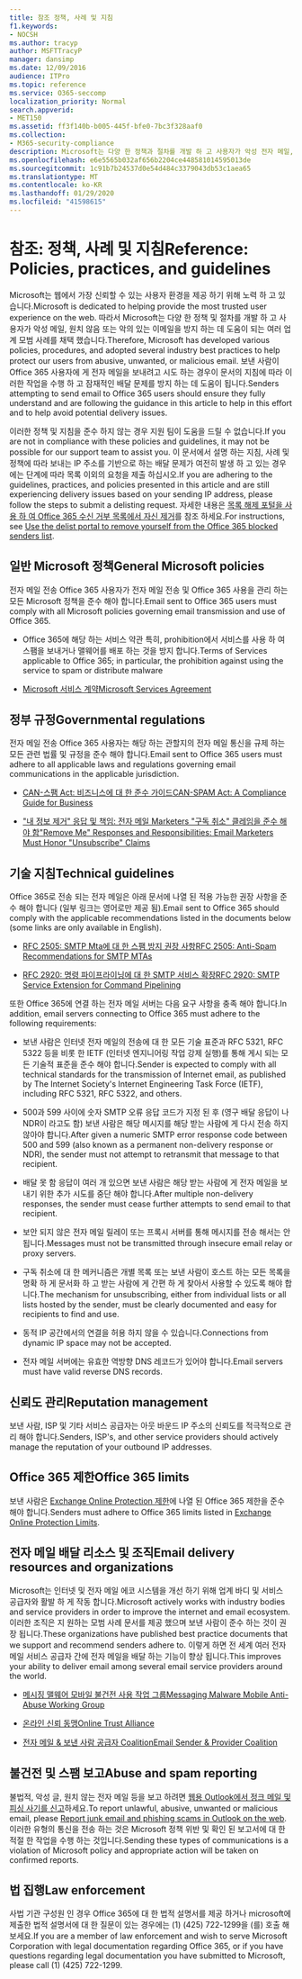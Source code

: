 ```yaml
---
title: 참조 정책, 사례 및 지침
f1.keywords:
- NOCSH
ms.author: tracyp
author: MSFTTracyP
manager: dansimp
ms.date: 12/09/2016
audience: ITPro
ms.topic: reference
ms.service: O365-seccomp
localization_priority: Normal
search.appverid:
- MET150
ms.assetid: ff3f140b-b005-445f-bfe0-7bc3f328aaf0
ms.collection:
- M365-security-compliance
description: Microsoft는 다양 한 정책과 절차를 개발 하 고 사용자가 악성 전자 메일, 원치 않는 이메일 또는 악의적으로 보호 하는 데 도움이 되는 몇 가지 업계 모범 사례를 채택 했습니다.
ms.openlocfilehash: e6e5565b032af656b2204ce448581014595013de
ms.sourcegitcommit: 1c91b7b24537d0e54d484c3379043db53c1aea65
ms.translationtype: MT
ms.contentlocale: ko-KR
ms.lasthandoff: 01/29/2020
ms.locfileid: "41598615"
---
```

# <a name="reference-policies-practices-and-guidelines"></a><span data-ttu-id="28023-103">참조: 정책, 사례 및 지침</span><span class="sxs-lookup"><span data-stu-id="28023-103">Reference: Policies, practices, and guidelines</span></span>

<span data-ttu-id="28023-104">Microsoft는 웹에서 가장 신뢰할 수 있는 사용자 환경을 제공 하기 위해 노력 하 고 있습니다.</span><span class="sxs-lookup"><span data-stu-id="28023-104">Microsoft is dedicated to helping provide the most trusted user experience on the web.</span></span> <span data-ttu-id="28023-105">따라서 Microsoft는 다양 한 정책 및 절차를 개발 하 고 사용자가 악성 메일, 원치 않음 또는 악의 있는 이메일을 방지 하는 데 도움이 되는 여러 업계 모범 사례를 채택 했습니다.</span><span class="sxs-lookup"><span data-stu-id="28023-105">Therefore, Microsoft has developed various policies, procedures, and adopted several industry best practices to help protect our users from abusive, unwanted, or malicious email.</span></span> <span data-ttu-id="28023-106">보낸 사람이 Office 365 사용자에 게 전자 메일을 보내려고 시도 하는 경우이 문서의 지침에 따라 이러한 작업을 수행 하 고 잠재적인 배달 문제를 방지 하는 데 도움이 됩니다.</span><span class="sxs-lookup"><span data-stu-id="28023-106">Senders attempting to send email to Office 365 users should ensure they fully understand and are following the guidance in this article to help in this effort and to help avoid potential delivery issues.</span></span>

<span data-ttu-id="28023-107">이러한 정책 및 지침을 준수 하지 않는 경우 지원 팀이 도움을 드릴 수 없습니다.</span><span class="sxs-lookup"><span data-stu-id="28023-107">If you are not in compliance with these policies and guidelines, it may not be possible for our support team to assist you.</span></span> <span data-ttu-id="28023-108">이 문서에서 설명 하는 지침, 사례 및 정책에 따라 보내는 IP 주소를 기반으로 하는 배달 문제가 여전히 발생 하 고 있는 경우에는 단계에 따라 목록 이외의 요청을 제출 하십시오.</span><span class="sxs-lookup"><span data-stu-id="28023-108">If you are adhering to the guidelines, practices, and policies presented in this article and are still experiencing delivery issues based on your sending IP address, please follow the steps to submit a delisting request.</span></span> <span data-ttu-id="28023-109">자세한 내용은 [목록 해제 포털을 사용 하 여 Office 365 수신 거부 목록에서 자신 제거](use-the-delist-portal-to-remove-yourself-from-the-office-365-blocked-senders-lis.md)를 참조 하세요.</span><span class="sxs-lookup"><span data-stu-id="28023-109">For instructions, see [Use the delist portal to remove yourself from the Office 365 blocked senders list](use-the-delist-portal-to-remove-yourself-from-the-office-365-blocked-senders-lis.md).</span></span>

## <a name="general-microsoft-policies"></a><span data-ttu-id="28023-110">일반 Microsoft 정책</span><span class="sxs-lookup"><span data-stu-id="28023-110">General Microsoft policies</span></span>

<span data-ttu-id="28023-111">전자 메일 전송 Office 365 사용자가 전자 메일 전송 및 Office 365 사용을 관리 하는 모든 Microsoft 정책을 준수 해야 합니다.</span><span class="sxs-lookup"><span data-stu-id="28023-111">Email sent to Office 365 users must comply with all Microsoft policies governing email transmission and use of Office 365.</span></span>

- <span data-ttu-id="28023-112">Office 365에 해당 하는 서비스 약관 특히, prohibition에서 서비스를 사용 하 여 스팸을 보내거나 맬웨어를 배포 하는 것을 방지 합니다.</span><span class="sxs-lookup"><span data-stu-id="28023-112">Terms of Services applicable to Office 365; in particular, the prohibition against using the service to spam or distribute malware</span></span>

- [<span data-ttu-id="28023-113">Microsoft 서비스 계약</span><span class="sxs-lookup"><span data-stu-id="28023-113">Microsoft Services Agreement</span></span>](https://www.microsoft.com/servicesagreement/)

## <a name="governmental-regulations"></a><span data-ttu-id="28023-114">정부 규정</span><span class="sxs-lookup"><span data-stu-id="28023-114">Governmental regulations</span></span>

<span data-ttu-id="28023-115">전자 메일 전송 Office 365 사용자는 해당 하는 관할지의 전자 메일 통신을 규제 하는 모든 관련 법률 및 규정을 준수 해야 합니다.</span><span class="sxs-lookup"><span data-stu-id="28023-115">Email sent to Office 365 users must adhere to all applicable laws and regulations governing email communications in the applicable jurisdiction.</span></span>

- [<span data-ttu-id="28023-116">CAN-스팸 Act: 비즈니스에 대 한 준수 가이드</span><span class="sxs-lookup"><span data-stu-id="28023-116">CAN-SPAM Act: A Compliance Guide for Business</span></span>](https://www.ftc.gov/tips-advice/business-center/guidance/can-spam-act-compliance-guide-business)

- [<span data-ttu-id="28023-117">"내 정보 제거" 응답 및 책임: 전자 메일 Marketers "구독 취소" 클레임을 준수 해야 함</span><span class="sxs-lookup"><span data-stu-id="28023-117">"Remove Me" Responses and Responsibilities: Email Marketers Must Honor "Unsubscribe" Claims</span></span>](https://www.lawpublish.com/ftc-emai-marketers-unsubscribe-claims.mdl)

## <a name="technical-guidelines"></a><span data-ttu-id="28023-118">기술 지침</span><span class="sxs-lookup"><span data-stu-id="28023-118">Technical guidelines</span></span>

<span data-ttu-id="28023-119">Office 365로 전송 되는 전자 메일은 아래 문서에 나열 된 적용 가능한 권장 사항을 준수 해야 합니다 (일부 링크는 영어로만 제공 됨).</span><span class="sxs-lookup"><span data-stu-id="28023-119">Email sent to Office 365 should comply with the applicable recommendations listed in the documents below (some links are only available in English).</span></span>

- [<span data-ttu-id="28023-120">RFC 2505: SMTP Mta에 대 한 스팸 방지 권장 사항</span><span class="sxs-lookup"><span data-stu-id="28023-120">RFC 2505: Anti-Spam Recommendations for SMTP MTAs</span></span>](https://www.ietf.org/rfc/rfc2505.txt)

- [<span data-ttu-id="28023-121">RFC 2920: 명령 파이프라이닝에 대 한 SMTP 서비스 확장</span><span class="sxs-lookup"><span data-stu-id="28023-121">RFC 2920: SMTP Service Extension for Command Pipelining</span></span>](https://www.ietf.org/rfc/rfc2920.txt)

<span data-ttu-id="28023-122">또한 Office 365에 연결 하는 전자 메일 서버는 다음 요구 사항을 충족 해야 합니다.</span><span class="sxs-lookup"><span data-stu-id="28023-122">In addition, email servers connecting to Office 365 must adhere to the following requirements:</span></span>

- <span data-ttu-id="28023-123">보낸 사람은 인터넷 전자 메일의 전송에 대 한 모든 기술 표준과 RFC 5321, RFC 5322 등을 비롯 한 IETF (인터넷 엔지니어링 작업 강제 실행)를 통해 게시 되는 모든 기술적 표준을 준수 해야 합니다.</span><span class="sxs-lookup"><span data-stu-id="28023-123">Sender is expected to comply with all technical standards for the transmission of Internet email, as published by The Internet Society's Internet Engineering Task Force (IETF), including RFC 5321, RFC 5322, and others.</span></span>

- <span data-ttu-id="28023-124">500과 599 사이에 숫자 SMTP 오류 응답 코드가 지정 된 후 (영구 배달 응답이 나 NDR이 라고도 함) 보낸 사람은 해당 메시지를 해당 받는 사람에 게 다시 전송 하지 않아야 합니다.</span><span class="sxs-lookup"><span data-stu-id="28023-124">After given a numeric SMTP error response code between 500 and 599 (also known as a permanent non-delivery response or NDR), the sender must not attempt to retransmit that message to that recipient.</span></span>

- <span data-ttu-id="28023-125">배달 못 함 응답이 여러 개 있으면 보낸 사람은 해당 받는 사람에 게 전자 메일을 보내기 위한 추가 시도를 중단 해야 합니다.</span><span class="sxs-lookup"><span data-stu-id="28023-125">After multiple non-delivery responses, the sender must cease further attempts to send email to that recipient.</span></span>

- <span data-ttu-id="28023-126">보안 되지 않은 전자 메일 릴레이 또는 프록시 서버를 통해 메시지를 전송 해서는 안 됩니다.</span><span class="sxs-lookup"><span data-stu-id="28023-126">Messages must not be transmitted through insecure email relay or proxy servers.</span></span>

- <span data-ttu-id="28023-127">구독 취소에 대 한 메커니즘은 개별 목록 또는 보낸 사람이 호스트 하는 모든 목록을 명확 하 게 문서화 하 고 받는 사람에 게 간편 하 게 찾아서 사용할 수 있도록 해야 합니다.</span><span class="sxs-lookup"><span data-stu-id="28023-127">The mechanism for unsubscribing, either from individual lists or all lists hosted by the sender, must be clearly documented and easy for recipients to find and use.</span></span>

- <span data-ttu-id="28023-128">동적 IP 공간에서의 연결을 허용 하지 않을 수 있습니다.</span><span class="sxs-lookup"><span data-stu-id="28023-128">Connections from dynamic IP space may not be accepted.</span></span>

- <span data-ttu-id="28023-129">전자 메일 서버에는 유효한 역방향 DNS 레코드가 있어야 합니다.</span><span class="sxs-lookup"><span data-stu-id="28023-129">Email servers must have valid reverse DNS records.</span></span>

## <a name="reputation-management"></a><span data-ttu-id="28023-130">신뢰도 관리</span><span class="sxs-lookup"><span data-stu-id="28023-130">Reputation management</span></span>

<span data-ttu-id="28023-131">보낸 사람, ISP 및 기타 서비스 공급자는 아웃 바운드 IP 주소의 신뢰도를 적극적으로 관리 해야 합니다.</span><span class="sxs-lookup"><span data-stu-id="28023-131">Senders, ISP's, and other service providers should actively manage the reputation of your outbound IP addresses.</span></span>

## <a name="office-365-limits"></a><span data-ttu-id="28023-132">Office 365 제한</span><span class="sxs-lookup"><span data-stu-id="28023-132">Office 365 limits</span></span>

<span data-ttu-id="28023-133">보낸 사람은 [Exchange Online Protection 제한](https://docs.microsoft.com/office365/servicedescriptions/exchange-online-protection-service-description/exchange-online-protection-limits)에 나열 된 Office 365 제한을 준수 해야 합니다.</span><span class="sxs-lookup"><span data-stu-id="28023-133">Senders must adhere to Office 365 limits listed in [Exchange Online Protection Limits](https://docs.microsoft.com/office365/servicedescriptions/exchange-online-protection-service-description/exchange-online-protection-limits).</span></span>

## <a name="email-delivery-resources-and-organizations"></a><span data-ttu-id="28023-134">전자 메일 배달 리소스 및 조직</span><span class="sxs-lookup"><span data-stu-id="28023-134">Email delivery resources and organizations</span></span>

<span data-ttu-id="28023-135">Microsoft는 인터넷 및 전자 메일 에코 시스템을 개선 하기 위해 업계 바디 및 서비스 공급자와 활발 하 게 작동 합니다.</span><span class="sxs-lookup"><span data-stu-id="28023-135">Microsoft actively works with industry bodies and service providers in order to improve the internet and email ecosystem.</span></span> <span data-ttu-id="28023-136">이러한 조직은 지 원하는 모범 사례 문서를 제공 했으며 보낸 사람이 준수 하는 것이 권장 됩니다.</span><span class="sxs-lookup"><span data-stu-id="28023-136">These organizations have published best practice documents that we support and recommend senders adhere to.</span></span> <span data-ttu-id="28023-137">이렇게 하면 전 세계 여러 전자 메일 서비스 공급자 간에 전자 메일을 배달 하는 기능이 향상 됩니다.</span><span class="sxs-lookup"><span data-stu-id="28023-137">This improves your ability to deliver email among several email service providers around the world.</span></span>

- [<span data-ttu-id="28023-138">메시징 맬웨어 모바일 불건전 사용 작업 그룹</span><span class="sxs-lookup"><span data-stu-id="28023-138">Messaging Malware Mobile Anti-Abuse Working Group</span></span>](https://www.m3aawg.org/)

- [<span data-ttu-id="28023-139">온라인 신뢰 동맹</span><span class="sxs-lookup"><span data-stu-id="28023-139">Online Trust Alliance</span></span>](https://www.otalliance.org/resources)

- [<span data-ttu-id="28023-140">전자 메일 &amp; 보낸 사람 공급자 Coalition</span><span class="sxs-lookup"><span data-stu-id="28023-140">Email Sender &amp; Provider Coalition</span></span>](https://www.espcoalition.org/)

## <a name="abuse-and-spam-reporting"></a><span data-ttu-id="28023-141">불건전 및 스팸 보고</span><span class="sxs-lookup"><span data-stu-id="28023-141">Abuse and spam reporting</span></span>

<span data-ttu-id="28023-142">불법적, 악성 글, 원치 않는 전자 메일 등을 보고 하려면 [웹용 Outlook에서 정크 메일 및 피싱 사기를 신고](report-junk-email-and-phishing-scams-in-outlook-on-the-web-eop.md)하세요.</span><span class="sxs-lookup"><span data-stu-id="28023-142">To report unlawful, abusive, unwanted or malicious email, please [Report junk email and phishing scams in Outlook on the web](report-junk-email-and-phishing-scams-in-outlook-on-the-web-eop.md).</span></span> <span data-ttu-id="28023-143">이러한 유형의 통신을 전송 하는 것은 Microsoft 정책 위반 및 확인 된 보고서에 대 한 적절 한 작업을 수행 하는 것입니다.</span><span class="sxs-lookup"><span data-stu-id="28023-143">Sending these types of communications is a violation of Microsoft policy and appropriate action will be taken on confirmed reports.</span></span>

## <a name="law-enforcement"></a><span data-ttu-id="28023-144">법 집행</span><span class="sxs-lookup"><span data-stu-id="28023-144">Law enforcement</span></span>

<span data-ttu-id="28023-145">사법 기관 구성원 인 경우 Office 365에 대 한 법적 설명서를 제공 하거나 microsoft에 제출한 법적 설명서에 대 한 질문이 있는 경우에는 (1) (425) 722-1299을 (를) 호출 해 보세요.</span><span class="sxs-lookup"><span data-stu-id="28023-145">If you are a member of law enforcement and wish to serve Microsoft Corporation with legal documentation regarding Office 365, or if you have questions regarding legal documentation you have submitted to Microsoft, please call (1) (425) 722-1299.</span></span>
